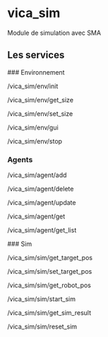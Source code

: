 # vica_sim

Module de simulation avec SMA


## Les services

### Environnement 

/vica_sim/env/init

/vica_sim/env/get_size

/vica_sim/env/set_size

/vica_sim/env/gui


/vica_sim/env/stop

### Agents

/vica_sim/agent/add

/vica_sim/agent/delete

/vica_sim/agent/update

/vica_sim/agent/get

/vica_sim/agent/get_list


### Sim

/vica_sim/sim/get_target_pos

/vica_sim/sim/set_target_pos

/vica_sim/sim/get_robot_pos

/vica_sim/sim/start_sim

/vica_sim/sim/get_sim_result

/vica_sim/sim/reset_sim















 
